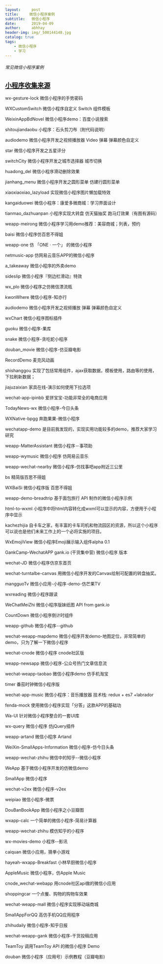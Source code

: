 ```yaml
---
layout:     post
title:     微信小程序案例
subtitle:   微信小程序
date:       2019-04-09
author:     abhhay
header-img: img/_500144148.jpg
catalog: true
tags:
    - 微信小程序
    - 学习
---
```


###### 常见微信小程序案例

[小程序收集来源](https://zhuanlan.zhihu.com/p/24776703)
---
wx-gesture-lock 微信小程序的手势密码

WXCustomSwitch 微信小程序自定义 Switch 组件模板

WeixinAppBdNovel 微信小程序demo：百度小说搜索

shitoujiandaobu 小程序：石头剪刀布（附代码说明）

audiodemo 微信小程序开发之视频播放器 Video 弹幕 弹幕颜色自定义

star 微信小程序开发之五星评分

switchCity 微信小程序开发之城市选择器 城市切换

huadong_del 微信小程序滑动删除效果

jianhang_menu 微信小程序开发之圆形菜单 仿建行圆形菜单

xiaoxiaoxiao_lazyload 实现微信小程序图片懒加载特效

kangaiduowei 微信小程序：康爱多微商城：学习界面设计

tianmao_dazhuanpan 小程序实现大转盘 仿天猫抽奖 跑马灯效果（有图有源码）

weapp-meirong 微信小程序学习用demo推荐：美容商城；列表，预约

baisi 微信小程序仿百思不得姐

weapp-one 仿 「ONE · 一个」 的微信小程序

netmusic-app 仿网易云音乐APP的微信小程序

a_takeaway 微信小程序的外卖demo

sideslip 微信小程序『侧边栏滑动』特效

wx_plo 微信小程序之仿微信漂流瓶

kwonWhere 微信小程序-知亦行

audiodemo 微信小程序开发之视频播放 弹幕 弹幕颜色自定义

wxChart 微信小程序图标插件

guoku 微信小程序-果库

snake 微信小程序-贪吃蛇小程序

douban_movie 微信小程序-仿豆瓣电影

RecordDemo 麦克风动画

shishanggou 实现了包括常用组件，ajax获取数据，模板使用，路由等的使用，下拉刷新数据；

jiajuzaixian 家具在线-演示如何使用下拉选项

wechat-app-ipinbb 爱拼宝宝-功能非常全的电商应用

TodayNews-wx 微信小程序-今日头条

WXNative-bpgg 奔跑果果-微信小程序

wechatapp-demo 是目前我发现的，实现实用功能较多的demo，推荐大家学习研究

weapp-MatterAssistant 微信小程序－事项助

weapp-wymusic 微信小程序 仿网易云音乐

weapp-wechat-nearby 微信小程序-仿找事吧app附近三公里

bs 精简版百思不得姐

WXBaiSi 微信小程序版 百思不得姐

weapp-demo-breadtrip 基于面包旅行 API 制作的微信小程序示例

html-to-wxml 小程序中将html内容转化成wxml可以显示的内容，方便用于小程序中显示

kachezhijia 自卡车之家，有丰富的卡车司机和物流园区的资源，所以这个小程序可以说也是他们未来工作上的一个必将实施的项目。

WxEmojiView 微信小程序Emoji展示输入组件alpha 0.1

GankCamp-WechatAPP gank.io (干货集中营) 微信小程序 版本

wechat-JD 微信小程序仿京东首页

wechat-turntalbe-canvas 用微信小程序开发的Canvas绘制可配置的转盘抽奖。

mangguoTv 微信小应用-小程序-demo-仿芒果TV

wxreading 微信小程序跟读

WeChatMeiZhi 微信小程序版妹纸图 API from gank.io

CountDown 微信小程序倒计时组件

weapp-github 微信小程序--github

wechat-weapp-mapdemo 微信小程序开发demo-地图定位，非常简单的demo，只为了解一下微信小程序

wechat-cnode 微信小程序 cnode社区版

weapp-newsapp 微信小程序-公众号热门文章信息流

wechat-weapp-taobao 微信小程序demo 仿手机淘宝

timer 番茄时钟微信小程序版

wechat-app-music 微信小程序：音乐播放器 技术栈: redux + es7 +labrador

fenda-mock 使用微信小程序实现「分答」这款APP的基础功

Wa-UI 针对微信小程序整合的一套UI库

wx-query 微信小程序 仿jQuery插件

weapp-artand 微信小程序 Artand

WeiXin-SmallApps-Information 微信小程序-仿今日头条

weapp-wechat-zhihu 微信中的知乎--微信小程序

WeApp 基于微信小程序开发的仿微信demo

SmallApp 微信小程序

wechat-v2ex 微信小程序-v2ex

weipiao 微信小程序-微票

DouBanBookApp 微信小程序之小豆瓣图

wxapp-calc 一个简单的微信小程序-简易计算器

weapp-wechat-zhihu 模仿知乎的小程序

wx-movies-demo 小程序--影讯

caiquan 微信小应用，猜拳小游戏

hayeah-wxapp-Breakfast 小林早厨微信小程序

AppleMusic 微信小程序，仿Apple Music

cnode_wechat-webapp 用cnode社区api做的微信小应用

shoppingcar 一个点餐、购物的购物车效果

wechat-weapp-mall 微信小程序实现移动端商城

SmallAppForQQ 高仿手机QQ应用程序

zhihudaily 微信小程序-知乎日报

wechat-weapp-gank 微信小程序-干货投稿应用

TeamToy 调用TeamToy API 的微信小程序 Demo

douban 微信小程序（应用号）示例教程（豆瓣电影)
